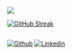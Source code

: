 <p>
    <img src="https://github-readme-stats.vercel.app/api/top-langs/?username=yumingchangsabodota&layout=compact&langs_count=4&card_width=245&theme=dark" />
</p>
<p>
    <a href="https://git.io/streak-stats"><img src="https://streak-stats.demolab.com?user=yumingchangsabodota&theme=vue-dark" alt="GitHub Streak" /></a>
</p>

<h2></h2>

[![Github](https://img.shields.io/badge/-Github-000?style=for-the-badge&logo=Github&logoColor=white)](https://github.com/yumingchangsabodota)
[![Linkedin](https://img.shields.io/badge/-LinkedIn-blue?style=for-the-badge&logo=Linkedin&logoColor=white)](https://www.linkedin.com/in/yu-ming-%EF%BC%88ziv-chang-006417b3/)
